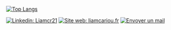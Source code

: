 
[![Top Langs](https://github-readme-stats.vercel.app/api/top-langs/?username=Liamcr21)](https://github.com/anuraghazra/github-readme-stats)

[![Linkedin: Liamcr21](https://img.shields.io/badge/-Liamcr21-blue?style=flat-square&logo=Linkedin&logoColor=white&link=https://www.linkedin.com/in/liamcariou/)](https://www.linkedin.com/in/liamcariou/)
[![Site web: liamcariou.fr](https://img.shields.io/badge/-Visitez%20mon%20site%20web-5d58a2?style=flat-square&logo=Google%20Chrome&logoColor=white&link=https://www.liamcariou.fr/)](https://www.liamcariou.fr/)
[![Envoyer un mail](https://img.shields.io/badge/-Envoyer%20un%20mail-red?style=flat-square&logo=Mail.Ru&logoColor=white&link=mailto:votre.email@domaine.com)](mailto:votre.email@domaine.com)



